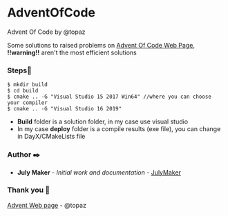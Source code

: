 # AdventOfCode
Advent Of Code by @topaz

Some solutions to raised problems on [Advent Of Code Web Page](https://adventofcode.com/), **!!warning!!** aren't the most efficient solutions

### <a name="Steps">Steps📄
```
$ mkdir build
$ cd build
$ cmake .. -G "Visual Studio 15 2017 Win64" //where you can choose your compiler
$ cmake .. -G "Visual Studio 16 2019"
```
- **Build** folder is a solution folder, in my case use visual studio 
- In my case **deploy** folder is a compile results (exe file), you can change in DayX/CMakeLists file
 
### <a name="Author">Author ✒️

* **July Maker** - *Initial work and documentation* - [JulyMaker](https://github.com/JulyMaker)

<!-- También puedes mirar la lista de todos los [contribuyentes](https://github.com/your/project/contributors) quíenes han participado en este proyecto.--> 

### <a name="Thankyou">Thank you 🎁

 <!-- 📢 🍺 🤓 📄 📌 🖇️ 🔧 ⌨️ 🔩 ⚙️ 🚀 📋-->

[Advent Web page](https://adventofcode.com/) - @topaz
